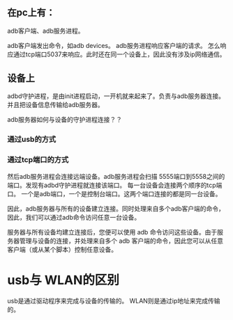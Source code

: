 #

## 在pc上有：

adb客户端、adb服务进程。

adb客户端发出命令，如adb devices。 adb服务进程响应客户端的请求。 怎么响应通过tcp端口5037来响应。此时还在同一个设备上，因此没有涉及ip网络通信。

## 设备上

adbd守护进程，是由init进程启动，一开机就来起来了。负责与adb服务器连接。并且把设备信息传输给adb服务器。

adb服务器如何与设备的守护进程连接？？

### 通过usb的方式

### 通过tcp端口的方式

然后adb服务进程会连接远端设备。adb服务进程会扫描 5555端口到5558之间的端口。发现有adbd守护进程就连接该端口。 每一台设备会连接两个顺序的tcp端口。
一个是adb端口，一个是控制台端口。这两个端口连接的都是同一台设备。

因此，adb服务器与所有的设备建立连接。同时处理来自多个adb客户端的命令，因此，我们可以通过adb命令访问任意一台设备。

服务器与所有设备均建立连接后，您便可以使用 adb 命令访问这些设备。由于服务器管理与设备的连接，并处理来自多个 adb 客户端的命令，因此您可以从任意客户端（或从某个脚本）控制任意设备。

# usb与 WLAN的区别

usb是通过驱动程序来完成与设备的传输的。 WLAN则是通过ip地址来完成传输的。





